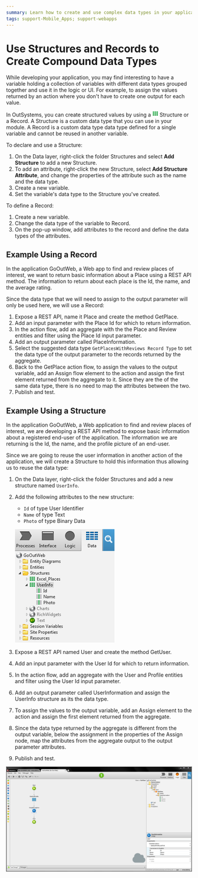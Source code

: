 ```yaml
---
summary: Learn how to create and use complex data types in your applications.
tags: support-Mobile_Apps; support-webapps
---
```


# Use Structures and Records to Create Compound Data Types

While developing your application, you may find interesting to have a variable holding a collection of variables with different data types grouped together and use it in the logic or UI. For example, to assign the values returned by an action where you don't have to create one output for each value.

In OutSystems, you can create structured values by using a ![Structure.png](../../shared/icons-service-studio/structure.png) Structure or a Record. A Structure is a custom data type that you can use in your module. A Record is a custom data type data type defined for a single variable and cannot be reused in another variable.

To declare and use a Structure:

1. On the Data layer, right-click the folder Structures and select **Add Structure** to add a new Structure.
1. To add an attribute, right-click the new Structure, select **Add Structure Attribute**, and change the properties of the attribute such as the name and the data type.
1. Create a new variable.
1. Set the variable's data type to the Structure you've created.

To define a Record:

1. Create a new variable.
1. Change the data type of the variable to Record.
1. On the pop-up window, add attributes to the record and define the data types of the attributes.


## Example Using a Record

In the application GoOutWeb, a Web app to find and review places of interest, we want to return basic information about a Place using a REST API method. The information to return about each place is the Id, the name, and the average rating.

Since the data type that we will need to assign to the output parameter will only be used here, we will use a Record:

1. Expose a REST API, name it Place and create the method GetPlace.
1. Add an input parameter with the Place Id for which to return information. 
1. In the action flow, add an aggregate with the the Place and Review entities and filter using the Place Id input parameter.
1. Add an output parameter called PlaceInformation.
1. Select the suggested data type `GetPlacesWithReviews Record Type` to set the data type of the output parameter to the records returned by the aggregate.
1. Back to the GetPlace action flow, to assign the values to the output variable, add an Assign flow element to the action and assign the first element returned from the aggregate to it. Since they are the of the same data type, there is no need to map the attributes between the two.
1. Publish and test. 


## Example Using a Structure

In the application GoOutWeb, a Web application to find and review places of interest, we are developing a REST API method to expose basic information about a registered end-user of the application. The  information we are returning is the Id, the name, and the profile picture of an end-user.

Since we are going to reuse the user information in another action of the application, we will create a Structure to hold this information thus allowing us to reuse the data type:

1. On the Data layer, right-click the folder Structures and add a new structure  named `UserInfo`. 

1. Add the following attributes to the new structure: 

    * `Id` of type User Identifier
    * `Name` of type Text
    * `Photo` of type Binary Data

    ![Create and Use Structured Data](images/structure-create-use-1.png)

1. Expose a REST API named User and create the method GetUser.

1. Add an input parameter with the User Id for which to return information. 

1. In the action flow, add an aggregate with the User and Profile entities and filter using the User Id input parameter.

1. Add an output parameter called UserInformation and assign the UserInfo structure as its the data type.

1. To assign the values to the output variable, add an Assign element to the action and assign the first element returned from the aggregate.

1. Since the data type returned by the aggregate is different from the output variable, below the assignment in the properties of the Assign node, map the attributes from the aggregate output to the output parameter attributes.

1. Publish and test.

![Create and Use Structured Data](images/structure-create-use-2.png)
